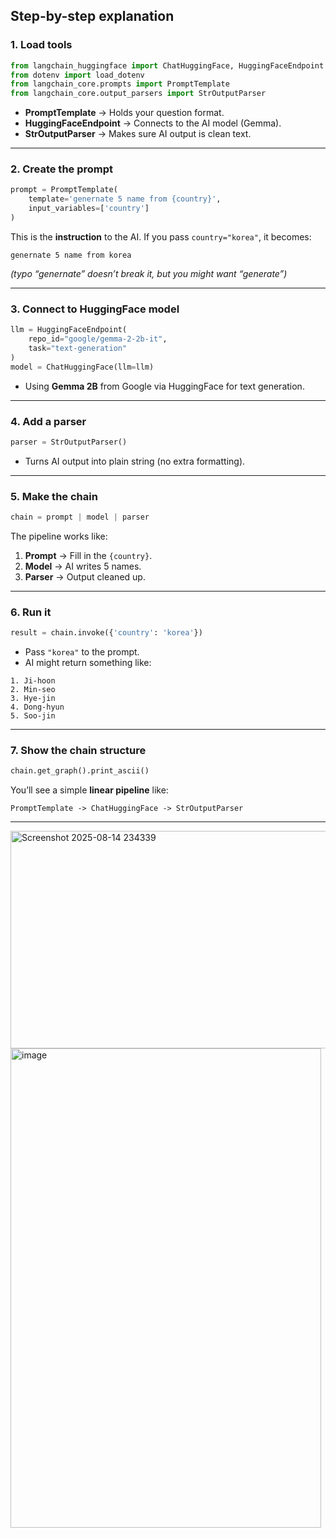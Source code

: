 
## **Step-by-step explanation**

### **1. Load tools**

```python
from langchain_huggingface import ChatHuggingFace, HuggingFaceEndpoint
from dotenv import load_dotenv
from langchain_core.prompts import PromptTemplate
from langchain_core.output_parsers import StrOutputParser
```

* **PromptTemplate** → Holds your question format.
* **HuggingFaceEndpoint** → Connects to the AI model (Gemma).
* **StrOutputParser** → Makes sure AI output is clean text.

---

### **2. Create the prompt**

```python
prompt = PromptTemplate(
    template='genernate 5 name from {country}',
    input_variables=['country']
)
```

This is the **instruction** to the AI.
If you pass `country="korea"`, it becomes:

```
genernate 5 name from korea
```

*(typo “genernate” doesn’t break it, but you might want “generate”)*

---

### **3. Connect to HuggingFace model**

```python
llm = HuggingFaceEndpoint(
    repo_id="google/gemma-2-2b-it",
    task="text-generation"
)
model = ChatHuggingFace(llm=llm)
```

* Using **Gemma 2B** from Google via HuggingFace for text generation.

---

### **4. Add a parser**

```python
parser = StrOutputParser()
```

* Turns AI output into plain string (no extra formatting).

---

### **5. Make the chain**

```python
chain = prompt | model | parser
```

The pipeline works like:

1. **Prompt** → Fill in the `{country}`.
2. **Model** → AI writes 5 names.
3. **Parser** → Output cleaned up.

---

### **6. Run it**

```python
result = chain.invoke({'country': 'korea'})
```

* Pass `"korea"` to the prompt.
* AI might return something like:

```
1. Ji-hoon  
2. Min-seo  
3. Hye-jin  
4. Dong-hyun  
5. Soo-jin
```

---

### **7. Show the chain structure**

```python
chain.get_graph().print_ascii()
```

You’ll see a simple **linear pipeline** like:

```
PromptTemplate -> ChatHuggingFace -> StrOutputParser
```

---




<img width="1172" height="348" alt="Screenshot 2025-08-14 234339" src="https://github.com/user-attachments/assets/dd9756f6-2b86-4d87-b21d-270dce94a3da" />


<img width="497" height="767" alt="image" src="https://github.com/user-attachments/assets/8e1626ea-097d-4c3c-9469-5cf0bf633ccb" />
